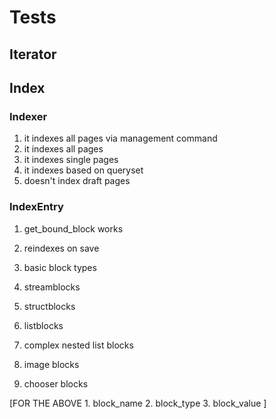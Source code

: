 
# Tests

## Iterator



## Index

### Indexer
1. it indexes all pages via management command
2. it indexes all pages
3. it indexes single pages
4. it indexes based on queryset
5. doesn't index draft pages

### IndexEntry

1. get_bound_block works

2. reindexes on save
3. basic block types
4. streamblocks
5. structblocks
6. listblocks
7. complex nested list blocks
8. image blocks
9. chooser blocks

[FOR THE ABOVE
    1. block_name
    2. block_type
    3. block_value
]
